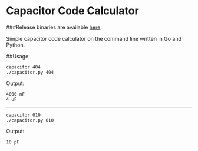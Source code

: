 Capacitor Code Calculator
=========

###Release binaries are available [here](https://github.com/norcalli/capacitor/releases).

Simple capacitor code calculator on the command line written in Go and Python.

##Usage:

```
capacitor 404
./capacitor.py 404
```

Output:
```
4000 nF
4 uF
```

---

```
capacitor 010
./capacitor.py 010
```

Output:
```
10 pF
```
